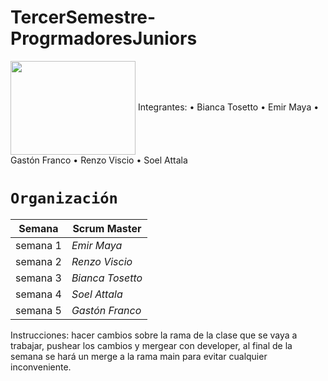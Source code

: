 # TercerSemestre-ProgrmadoresJuniors
<img src="https://media.giphy.com/media/qgQUggAC3Pfv687qPC/giphy.gif" align="center" height="150" width="200" />
Integrantes:
• Bianca Tosetto
• Emir Maya
• Gastón Franco
• Renzo Viscio
• Soel Attala

# `Organización`

| Semana | Scrum Master |
| ---- | ---- |
|  semana 1 | *Emir Maya* |
|  semana 2 | *Renzo Viscio* |
|  semana 3 | *Bianca Tosetto* |
|  semana 4 | *Soel Attala* |
|  semana 5 | *Gastón Franco* |

Instrucciones: hacer cambios sobre la rama de la clase que se vaya a trabajar, pushear los cambios y mergear con developer, al final de la semana se hará un merge a la rama main para evitar cualquier inconveniente.
